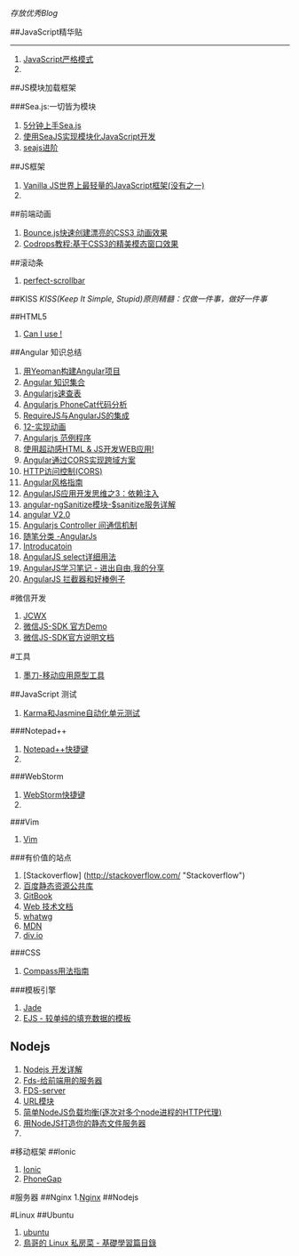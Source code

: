

*存放优秀Blog*
  
##JavaScript精华贴
***
1.  [JavaScript严格模式](http://www.waylau.com/javascript-use-strict-mode/ "JavaScript严格模式")
2.  

     
##JS模块加载框架

###Sea.js:一切皆为模块
1. [5分钟上手Sea.js](http://seajs.org/docs/#quick-start) 
2. [使用SeaJS实现模块化JavaScript开发](http://blog.codinglabs.org/articles/modularized-javascript-with-seajs.html) 
3. [seajs进阶](http://blog.csdn.net/it_man/article/details/8482633)

##JS框架
1. [Vanilla JS世界上最轻量的JavaScript框架(没有之一)](http://segmentfault.net/blog/news/1190000000355277)
2. 


##前端动画
1. [Bounce.js快速创建漂亮的CSS3 动画效果](http://www.cnblogs.com/lhb25/p/create-tasty-css3-animations-time.html) 
2. [Codrops教程:基于CSS3的精美模态窗口效果](http://www.cnblogs.com/lhb25/p/special-effects-with-magic-css3-animations.htm)


##滚动条
1. [perfect-scrollbar](http://noraesae.github.io/perfect-scrollbar/)

##KISS
*KISS(Keep It Simple, Stupid)原则精髓：仅做一件事，做好一件事*



##HTML5
1. [Can I use !](http://www.caniuse.com/ "Can I use !")

##Angular 知识总结

1. [用Yeoman构建Angular项目](http://blog.javachen.com/2015/02/02/build-angularjs-app-with-yeomam "用Yeoman构建Angular项目") 
2. [Angular 知识集合](https://github.com/jmcunningham/AngularJS-Learning/blob/master/ZH-CN.md)
3. [Angularjs速查表](http://www.cheatography.com/proloser/cheat-sheets/angularjs/ "Angularjs速查表")
4. [Angularjs PhoneCat代码分析](http://blog.javachen.com/2015/01/09/angular-phonecat-examples/ "Angularjs PhoneCat代码分析")
5. [RequireJS与AngularJS的集成](http://segmentfault.com/blog/moejser/1190000000492238)
6. [12-实现动画](http://www.dainiao.net/archives/605)
7. [Angularjs 范例程序](http://www.ngnice.com/showcase/#/home/home)
8. [使用超动感HTML & JS开发WEB应用!](http://www.angularjs.cn/A08q)
9. [Angular通过CORS实现跨域方案](http://my.oschina.net/blogshi/blog/303758)
10. [HTTP访问控制(CORS)](https://developer.mozilla.org/zh-CN/docs/Web/HTTP/Access_control_CORS)
11. [Angular风格指南](https://github.com/johnpapa/angular-styleguide/blob/master/i18n/zh-CN.md)
12. [AngularJS应用开发思维之3：依赖注入](http://www.cnblogs.com/xuema/p/4346334.html)
13. [angular-ngSanitize模块-$sanitize服务详解](http://www.cnblogs.com/liulangmao/p/4108255.html)
14. [angular V2.0](https://drive.google.com/drive/u/0/#folders/0B7Ovm8bUYiUDR29iSkEyMk5pVUk)
15. [Angularjs Controller 间通信机制](http://www.cnblogs.com/whitewolf/archive/2013/04/16/3024843.html)
16. [随笔分类 -AngularJs](http://www.cnblogs.com/whitewolf/category/404298.html)
17. [Introducatoin](http://checkcheckzz.gitbooks.io/angularjs-learning-notes/content/index.html)
18. [AngularJS select详细用法](http://my.oschina.net/gejiawen0913/blog/188539)
19. [AngularJS学习笔记 - 进出自由,我的分享](http://www.zouyesheng.com/angular.html)
20. [AngularJS 拦截器和好棒例子](http://my.oschina.net/ilivebox/blog/290881)

#微信开发
1. [JCWX](https://github.com/JamesYing/JCWX)
2. [微信JS-SDK 官方Demo](http://demo.open.weixin.qq.com/jssdk/#menu-share)
3. [微信JS-SDK官方说明文档](http://mp.weixin.qq.com/wiki/7/aaa137b55fb2e0456bf8dd9148dd613f.html#.E8.8E.B7.E5.8F.96.E2.80.9C.E5.88.86.E4.BA.AB.E5.88.B0.E6.9C.8B.E5.8F.8B.E5.9C.88.E2.80.9D.E6.8C.89.E9.92.AE.E7.82.B9.E5.87.BB.E7.8A.B6.E6.80.81.E5.8F.8A.E8.87.AA.E5.AE.9A.E4.B9.89.E5.88.86.E4.BA.AB.E5.86.85.E5.AE.B9.E6.8E.A5.E5.8F.A3)


#工具
1. [墨刀-移动应用原型工具](https://xn--ebr05n.com/)


##JavaScript 测试
1. [Karma和Jasmine自动化单元测试](http://blog.fens.me/nodejs-karma-jasmine/)



###Notepad++
1. [Notepad++快捷键](http://www.cnblogs.com/albert1017/archive/2012/08/09/2630405.html "Notepad++快捷键")  
2. 
  
###WebStorm  
1. [WebStorm快捷键](http://www.cnblogs.com/piaopiao7891/p/3577291.html)
2. 

###Vim 
1. [Vim](http://wiki.ubuntu.org.cn/Vim)

###有价值的站点
1. [Stackoverflow] (http://stackoverflow.com/ "Stackoverflow")
2. [百度静态资源公共库](http://cdn.code.baidu.com/)
3. [GitBook](https://www.gitbook.com/search?q=language%3Azh)
4. [Web 技术文档](https://developer.mozilla.org/zh-CN/docs/Web)
5. [whatwg](https://fetch.spec.whatwg.org/#origin-header)
6. [MDN](https://developer.mozilla.org/zh-CN/docs/Web/HTTP/Access_control_CORS)
7. [div.io](http://div.io/digg)


###CSS 
1. [Compass用法指南](http://www.ruanyifeng.com/blog/2012/11/compass.html)

###模板引擎
1. [Jade](http://jade-lang.com/) 
2. [EJS - 较单纯的填充数据的模板](http://www.embeddedjs.com/)



## Nodejs 
1. [Nodejs 开发详解](http://www.tup.tsinghua.edu.cn/Resource/tsyz/056313-01.pdf)
2. [Fds-给前端用的服务器](http://www.slideshare.net/xiaojueqq12345/fds-34011400)
3. [FDS-server](http://fd-server.org/)
4. [URL模块](http://0532.gitbooks.io/nodejs/content/url/README.html)
5. [简单NodeJS负载均衡(逐次对多个node进程的HTTP代理)](http://blog.eisneim.com/articles/2014-12-3-nodejs_load_banlancer_using_http_proxy.html)
6. [用NodeJS打造你的静态文件服务器](https://cnodejs.org/topic/4f16442ccae1f4aa27001071)
7. 
  
#移动框架
##Ionic
1. [Ionic](http://ionicframework.com/)
2. [PhoneGap](http://phonegap.com/)


#服务器
##Nginx
1.[Nginx](http://wiki.ubuntu.org.cn/Nginx#.E5.90.AF.E5.8A.A8nginx)
##Nodejs

#Linux
##Ubuntu
1. [ubuntu](http://linux.ubuntu.org.cn/)
2. [鳥哥的 Linux 私房菜 - 基礎學習篇目錄](http://linux.vbird.org/linux_basic/)
